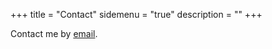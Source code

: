 +++
title = "Contact"
sidemenu = "true"
description = ""
+++

Contact me by <a href="mailto:e-lle-phant@hotmail.com">email</a>.


     

